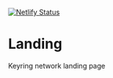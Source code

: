 [![Netlify Status](https://api.netlify.com/api/v1/badges/93631087-b89b-42d2-b367-441c440f0350/deploy-status)](https://app.netlify.com/sites/keyring-network-landing/deploys)

# Landing
Keyring network landing page
